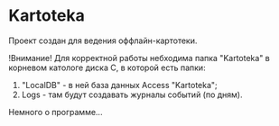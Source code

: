 # Kartoteka

Проект создан для ведения оффлайн-картотеки.


!Внимание!
Для корректной работы небходима папка "Kartoteka" в корневом катологе диска C, в которой есть папки:
1) "LocalDB" - в ней база данных Access "Kartoteka";
2) Logs - там будут создавать журналы событий (по дням).


Немного о программе...
